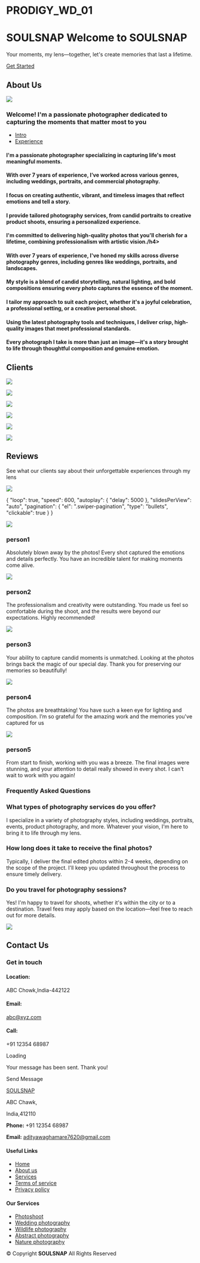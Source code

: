 # PRODIGY_WD_01
SOULSNAP
Welcome to SOULSNAP
===================

Your moments, my lens—together, let's create memories that last a lifetime.

[Get Started](services.html)

About Us
--------

![](assets/img/photographer.jpg)

### Welcome! I'm a passionate photographer dedicated to capturing the moments that matter most to you

*   [Intro](#about-tab1)
*   [Experience](#about-tab2)

#### I'm a passionate photographer specializing in capturing life's most meaningful moments.

#### With over 7 years of experience, I’ve worked across various genres, including weddings, portraits, and commercial photography.

#### I focus on creating authentic, vibrant, and timeless images that reflect emotions and tell a story.

#### I provide tailored photography services, from candid portraits to creative product shoots, ensuring a personalized experience.

#### I'm committed to delivering high-quality photos that you'll cherish for a lifetime, combining professionalism with artistic vision./h4>

#### With over 7 years of experience, I've honed my skills across diverse photography genres, including genres like weddings, portraits, and landscapes.

#### My style is a blend of candid storytelling, natural lighting, and bold compositions ensuring every photo captures the essence of the moment.

#### I tailor my approach to suit each project, whether it's a joyful celebration, a professional setting, or a creative personal shoot.

#### Using the latest photography tools and techniques, I deliver crisp, high-quality images that meet professional standards.

#### Every photograph I take is more than just an image—it's a story brought to life through thoughtful composition and genuine emotion.

Clients
-------

![](assets/img/clients/client-1.png)

![](assets/img/clients/client-2.png)

![](assets/img/clients/client-3.png)

![](assets/img/clients/client-4.png)

![](assets/img/clients/client-5.png)

![](assets/img/clients/client-6.png)

Reviews
-------

See what our clients say about their unforgettable experiences through my lens

![](assets/img/testimonials-bg.jpg)

{ "loop": true, "speed": 600, "autoplay": { "delay": 5000 }, "slidesPerView": "auto", "pagination": { "el": ".swiper-pagination", "type": "bullets", "clickable": true } }

![](assets/img/testimonials/testimonials-1.jpg)

### person1

Absolutely blown away by the photos! Every shot captured the emotions and details perfectly. You have an incredible talent for making moments come alive.

![](assets/img/testimonials/testimonials-2.jpg)

### person2

The professionalism and creativity were outstanding. You made us feel so comfortable during the shoot, and the results were beyond our expectations. Highly recommended!

![](assets/img/testimonials/testimonials-3.jpg)

### person3

Your ability to capture candid moments is unmatched. Looking at the photos brings back the magic of our special day. Thank you for preserving our memories so beautifully!

![](assets/img/testimonials/testimonials-4.jpg)

### person4

The photos are breathtaking! You have such a keen eye for lighting and composition. I’m so grateful for the amazing work and the memories you've captured for us

![](assets/img/testimonials/testimonials-5.jpg)

### person5

From start to finish, working with you was a breeze. The final images were stunning, and your attention to detail really showed in every shot. I can't wait to work with you again!

### Frequently Asked **Questions**

### What types of photography services do you offer?

I specialize in a variety of photography styles, including weddings, portraits, events, product photography, and more. Whatever your vision, I'm here to bring it to life through my lens.

### How long does it take to receive the final photos?

Typically, I deliver the final edited photos within 2-4 weeks, depending on the scope of the project. I'll keep you updated throughout the process to ensure timely delivery.

### Do you travel for photography sessions?

Yes! I'm happy to travel for shoots, whether it's within the city or to a destination. Travel fees may apply based on the location—feel free to reach out for more details.

![](assets/img/faq.jpg)

Contact Us
----------

### Get in touch

#### Location:

ABC Chowk,India-442122

#### Email:

abc@xyz.com

#### Call:

+91 12354 68987

Loading

Your message has been sent. Thank you!

Send Message

[SOULSNAP](index.html)

ABC Chawk,

India,412110

**Phone:** +91 12354 68987

**Email:** adityawaghamare7620@gmail.com

#### Useful Links

*   [Home](#)
*   [About us](#)
*   [Services](#)
*   [Terms of service](#)
*   [Privacy policy](#)

#### Our Services

*   [Photoshoot](#)
*   [Wedding photography](#)
*   [Wildlife photography](#)
*   [Abstract photography](#)
*   [Nature photography](#)

© Copyright **SOULSNAP** All Rights Reserved

[](#)
